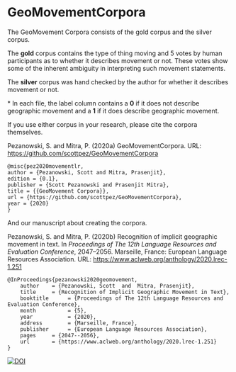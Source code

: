 # GeoMovementCorpora
The GeoMovement Corpora consists of the gold corpus and the silver corpus.

The **gold** corpus contains the type of thing moving and 5 votes by human participants as to whether it describes movement or not. These votes show some of the inherent ambiguity in interpreting such movement statements.

The **silver** corpus was hand checked by the author for whether it describes movement or not.

\* In each file, the label column contains a **0** if it does not describe geographic movement and a **1** if it does describe geographic movement.

If you use either corpus in your research, please cite the corpora themselves.

Pezanowski, S. and Mitra, P. (2020a) GeoMovementCorpora. URL: https://github.com/scottpez/GeoMovementCorpora

```
@misc{pez2020movementlr,
author = {Pezanowski, Scott and Mitra, Prasenjit},
edition = {0.1},
publisher = {Scott Pezanowski and Prasenjit Mitra},
title = {{GeoMovement Corpora}},
url = {https://github.com/scottpez/GeoMovementCorpora},
year = {2020}
}
```

And our manuscript about creating the corpora.

Pezanowski, S. and Mitra, P. (2020b) Recognition of implicit geographic movement in text. In *Proceedings of The 12th Language Resources and Evaluation Conference*, 2047–2056. Marseille, France: European Language Resources Association. URL: https://www.aclweb.org/anthology/2020.lrec-1.251

```
@InProceedings{pezanowski2020geomovement,
	author    = {Pezanowski, Scott  and  Mitra, Prasenjit},
	title     = {Recognition of Implicit Geographic Movement in Text},
	booktitle      = {Proceedings of The 12th Language Resources and Evaluation Conference},
	month          = {5},
	year           = {2020},
	address        = {Marseille, France},
	publisher      = {European Language Resources Association},
	pages     = {2047--2056},
	url       = {https://www.aclweb.org/anthology/2020.lrec-1.251}
}
```
[![DOI](https://zenodo.org/badge/244139115.svg)](https://zenodo.org/badge/latestdoi/244139115)
